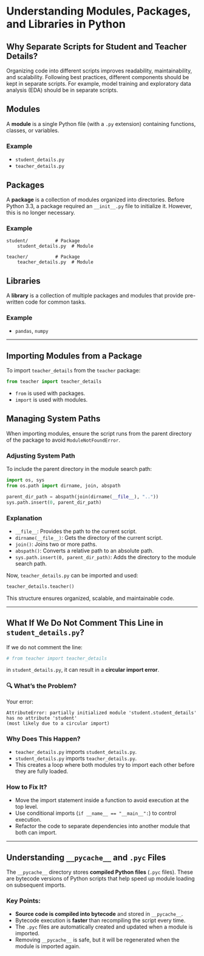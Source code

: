 # Understanding Modules, Packages, and Libraries in Python

## Why Separate Scripts for Student and Teacher Details?
Organizing code into different scripts improves readability, maintainability, and scalability. Following best practices, different components should be kept in separate scripts. For example, model training and exploratory data analysis (EDA) should be in separate scripts.

## Modules
A **module** is a single Python file (with a `.py` extension) containing functions, classes, or variables.

### Example
- `student_details.py`
- `teacher_details.py`

## Packages
A **package** is a collection of modules organized into directories. Before Python 3.3, a package required an `__init__.py` file to initialize it. However, this is no longer necessary.

### Example
```
student/          # Package
    student_details.py  # Module

teacher/          # Package
    teacher_details.py  # Module
```

## Libraries
A **library** is a collection of multiple packages and modules that provide pre-written code for common tasks.

### Example
- `pandas`, `numpy`

---

## Importing Modules from a Package

To import `teacher_details` from the `teacher` package:
```python
from teacher import teacher_details
```

- `from` is used with packages.
- `import` is used with modules.

## Managing System Paths
When importing modules, ensure the script runs from the parent directory of the package to avoid `ModuleNotFoundError`.

### Adjusting System Path
To include the parent directory in the module search path:
```python
import os, sys
from os.path import dirname, join, abspath

parent_dir_path = abspath(join(dirname(__file__), ".."))
sys.path.insert(0, parent_dir_path)
```

### Explanation
- `__file__`: Provides the path to the current script.
- `dirname(__file__)`: Gets the directory of the current script.
- `join()`: Joins two or more paths.
- `abspath()`: Converts a relative path to an absolute path.
- `sys.path.insert(0, parent_dir_path)`: Adds the directory to the module search path.

Now, `teacher_details.py` can be imported and used:
```python
teacher_details.teacher()
```

This structure ensures organized, scalable, and maintainable code.

---

## What If We Do Not Comment This Line in `student_details.py`?
If we do not comment the line:
```python
# from teacher import teacher_details
```
in `student_details.py`, it can result in a **circular import error**.

### 🔍 What’s the Problem?
Your error:
```plaintext
AttributeError: partially initialized module 'student.student_details' has no attribute 'student' 
(most likely due to a circular import)
```

### Why Does This Happen?
- `teacher_details.py` imports `student_details.py`.
- `student_details.py` imports `teacher_details.py`.
- This creates a loop where both modules try to import each other before they are fully loaded.

### How to Fix It?
- Move the import statement inside a function to avoid execution at the top level.
- Use conditional imports (`if __name__ == "__main__":`) to control execution.
- Refactor the code to separate dependencies into another module that both can import.

---

## Understanding `__pycache__` and `.pyc` Files
The `__pycache__` directory stores **compiled Python files** (`.pyc` files). These are bytecode versions of Python scripts that help speed up module loading on subsequent imports.

### Key Points:
- **Source code is compiled into bytecode** and stored in `__pycache__`.
- Bytecode execution is **faster** than recompiling the script every time.
- The `.pyc` files are automatically created and updated when a module is imported.
- Removing `__pycache__` is safe, but it will be regenerated when the module is imported again.

